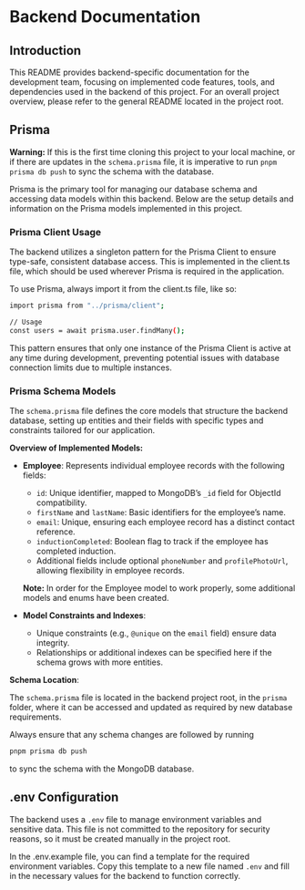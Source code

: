 # Backend Documentation

## Introduction

This README provides backend-specific documentation for the development team, focusing on implemented code features, tools, and dependencies used in the backend of this project. For an overall project overview, please refer to the general README located in the project root.

## Prisma

**Warning:** If this is the first time cloning this project to your local machine, or if there are updates in the `schema.prisma` file, it is imperative to run `pnpm prisma db push` to sync the schema with the database.

Prisma is the primary tool for managing our database schema and accessing data models within this backend. Below are the setup details and information on the Prisma models implemented in this project.

### Prisma Client Usage

The backend utilizes a singleton pattern for the Prisma Client to ensure type-safe, consistent database access. This is implemented in the client.ts file, which should be used wherever Prisma is required in the application.

To use Prisma, always import it from the client.ts file, like so:

```bash
import prisma from "../prisma/client";

// Usage
const users = await prisma.user.findMany();
```

This pattern ensures that only one instance of the Prisma Client is active at any time during development, preventing potential issues with database connection limits due to multiple instances.

### Prisma Schema Models

The `schema.prisma` file defines the core models that structure the backend database, setting up entities
and their fields with specific types and constraints tailored for our application.

**Overview of Implemented Models:**

- **Employee**: Represents individual employee records with the following fields:

  - `id`: Unique identifier, mapped to MongoDB’s `_id` field for ObjectId compatibility.
  - `firstName` and `lastName`: Basic identifiers for the employee’s name.
  - `email`: Unique, ensuring each employee record has a distinct contact reference.
  - `inductionCompleted`: Boolean flag to track if the employee has completed induction.
  - Additional fields include optional `phoneNumber` and `profilePhotoUrl`, allowing flexibility in employee records.

  **Note:** In order for the Employee model to work properly, some additional models and enums have been created.

- **Model Constraints and Indexes**:
  - Unique constraints (e.g., `@unique` on the `email` field) ensure data integrity.
  - Relationships or additional indexes can be specified here if the schema grows with more entities.

**Schema Location**:

The `schema.prisma` file is located in the backend project root, in the `prisma` folder, where it can be accessed and updated as required by new database requirements.

Always ensure that any schema changes are followed by running

```bash
pnpm prisma db push
```

to sync the schema with the MongoDB database.

## .env Configuration

The backend uses a `.env` file to manage environment variables and sensitive data. This file is not committed to the repository for security reasons, so it must be created manually in the project root.

In the .env.example file, you can find a template for the required environment variables. Copy this template to a new file named `.env` and fill in the necessary values for the backend to function correctly.
